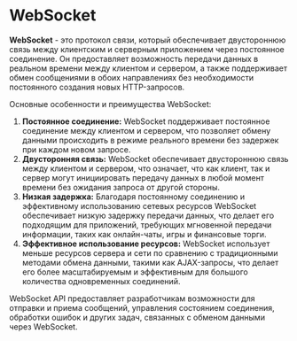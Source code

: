 # WebSocket

**WebSocket** - это протокол связи, который обеспечивает двустороннюю связь между клиентским и серверным приложением через постоянное соединение. Он предоставляет возможность передачи данных в реальном времени между клиентом и сервером, а также поддерживает обмен сообщениями в обоих направлениях без необходимости постоянного создания новых HTTP-запросов.

Основные особенности и преимущества WebSocket:

1. **Постоянное соединение:** WebSocket поддерживает постоянное соединение между клиентом и сервером, что позволяет обмену данными происходить в режиме реального времени без задержек при каждом новом запросе.
2. **Двусторонняя связь:** WebSocket обеспечивает двустороннюю связь между клиентом и сервером, что означает, что как клиент, так и сервер могут инициировать передачу данных в любой момент времени без ожидания запроса от другой стороны.
3. **Низкая задержка:** Благодаря постоянному соединению и эффективному использованию сетевых ресурсов WebSocket обеспечивает низкую задержку передачи данных, что делает его подходящим для приложений, требующих мгновенной передачи информации, таких как онлайн-чаты, игры и финансовые торги.
4. **Эффективное использование ресурсов:** WebSocket использует меньше ресурсов сервера и сети по сравнению с традиционными методами обмена данными, такими как AJAX-запросы, что делает его более масштабируемым и эффективным для большого количества одновременных соединений.

WebSocket API предоставляет разработчикам возможности для отправки и приема сообщений, управления состоянием соединения, обработки ошибок и других задач, связанных с обменом данными через WebSocket.



